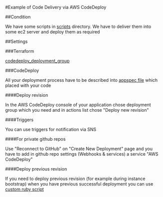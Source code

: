 #Example of Code Delivery via AWS CodeDeploy

##Condition

We have some scripts in [scripts](scripts) directory. We have to deliver them into some ec2 server and deploy them as required

##Settings

###Terraform

[codedeploy_deployment_group](https://www.terraform.io/docs/providers/aws/r/codedeploy_deployment_group.html)

###CodeDeploy

All your deployment process have to be described into [appspec file](http://docs.aws.amazon.com/codedeploy/latest/userguide/how-to-add-appspec-file.html) which placed with your code

####Deploy revision

In the AWS CodeDeploy console of your application chose deployment group which you need and in actions list chose "Deploy new revision"

####Triggers

You can use triggers for notification via SNS

####For private github repos

Use "Reconnect to GitHub" on "Create New Deployment" page and you have to add in github repo settings (Webhooks & services) a service "AWS CodeDeploy"

####Deploy previous revision

If you need to deploy previous revision (for example during instance bootstrap) when you have previous successful deployment you can use [custom ruby script](files/deploy_previous_revision.rb)

